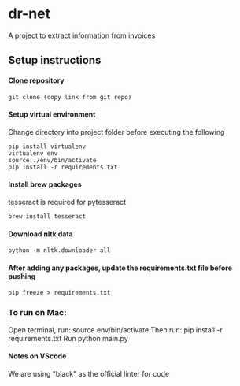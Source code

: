 # dr-net

A project to extract information from invoices

## Setup instructions
#### Clone repository
```git clone (copy link from git repo)```

#### Setup virtual environment
Change directory into project folder before executing the following
```
pip install virtualenv
virtualenv env
source ./env/bin/activate
pip install -r requirements.txt
```

#### Install brew packages
tesseract is required for pytesseract
```
brew install tesseract
```

#### Download nltk data
```
python -m nltk.downloader all
```

#### After adding any packages, update the requirements.txt file before pushing
```pip freeze > requirements.txt```

### To run on Mac:
Open terminal, run: source env/bin/activate
Then run: pip install -r requirements.txt
Run python main.py

#### Notes on VScode
We are using "black" as the official linter for code
